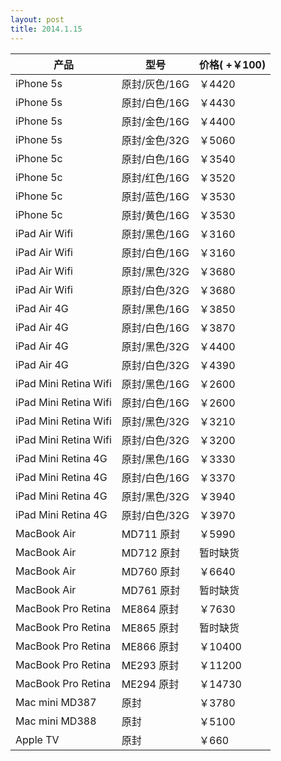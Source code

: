 ```yaml
---
layout: post
title: 2014.1.15
---
```


<table class="table table-bordered table-striped">
<thead>
<tr>
<th>产品 </th>
<th> 型号</th>
<th>  价格( +￥100) </th>
</tr>
</thead>
<tbody>
<tr>
<td>iPhone 5s</td>
<td>原封/灰色/16G</td>
<td>￥4420</td>
</tr>
<tr>
<td>iPhone 5s</td>
<td>原封/白色/16G</td>
<td>￥4430</td>
</tr>
<tr>
<td>iPhone 5s</td>
<td>原封/金色/16G</td>
<td>￥4400</td>
</tr>
<tr>
<td>iPhone 5s</td>
<td>原封/金色/32G</td>
<td>￥5060</td>
</tr>
<tr>
<td>iPhone 5c</td>
<td>原封/白色/16G</td>
<td>￥3540</td>
</tr>
<tr>
<td>iPhone 5c</td>
<td>原封/红色/16G</td>
<td>￥3520</td>
</tr>
<tr>
<td>iPhone 5c</td>
<td>原封/蓝色/16G</td>
<td>￥3530</td>
</tr>
<tr>
<td>iPhone 5c</td>
<td>原封/黄色/16G</td>
<td>￥3530</td>
</tr>
<tr>
<td>iPad Air Wifi</td>
<td>原封/黑色/16G</td>
<td>￥3160</td>
</tr>
<tr>
<td>iPad Air Wifi</td>
<td>原封/白色/16G</td>
<td>￥3160</td>
</tr>
<tr>
<td>iPad Air Wifi</td>
<td>原封/黑色/32G </td>
<td>￥3680</td>
</tr>
<tr>
<td>iPad Air Wifi</td>
<td>原封/白色/32G</td>
<td>￥3680</td>
</tr>
<tr>
<td>iPad Air 4G</td>
<td>原封/黑色/16G</td>
<td>￥3850</td>
</tr>
<tr>
<td>iPad Air 4G</td>
<td>原封/白色/16G</td>
<td>￥3870</td>
</tr>
<tr>
<td>iPad Air 4G</td>
<td>原封/黑色/32G</td>
<td>￥4400</td>
</tr>
<tr>
<td>iPad Air 4G</td>
<td>原封/白色/32G</td>
<td>￥4390</td>
</tr>
<tr>
<td>iPad Mini Retina Wifi</td>
<td>原封/黑色/16G</td>
<td>￥2600</td>
</tr>
<tr>
<td>iPad Mini Retina Wifi</td>
<td>原封/白色/16G</td>
<td>￥2600</td>
</tr>
<tr>
<td>iPad Mini Retina Wifi</td>
<td>原封/黑色/32G</td>
<td>￥3210</td>
</tr>
<tr>
<td>iPad Mini Retina Wifi</td>
<td>原封/白色/32G</td>
<td>￥3200</td>
</tr>
<tr>
<td>iPad Mini Retina 4G</td>
<td>原封/黑色/16G</td>
<td>￥3330</td>
</tr>
<tr>
<td>iPad Mini Retina 4G</td>
<td>原封/白色/16G</td>
<td>￥3370</td>
</tr>
<tr>
<td>iPad Mini Retina 4G</td>
<td>原封/黑色/32G</td>
<td>￥3940</td>
</tr>
<tr>
<td>iPad Mini Retina 4G</td>
<td>原封/白色/32G</td>
<td>￥3970</td>
</tr>
<tr>
<td>MacBook Air</td>
<td>MD711   原封</td>
<td>￥5990</td>
</tr>
<tr>
<td>MacBook Air</td>
<td>MD712   原封</td>
<td>暂时缺货</td>
</tr>
<tr>
<td>MacBook Air</td>
<td>MD760   原封</td>
<td>￥6640</td>
</tr>
<tr>
<td>MacBook Air</td>
<td>MD761   原封</td>
<td>暂时缺货</td>
</tr>
<tr>
<td>MacBook Pro Retina</td>
<td>ME864    原封</td>
<td>￥7630</td>
</tr>
<tr>
<td>MacBook Pro Retina</td>
<td>ME865    原封</td>
<td>暂时缺货</td>
</tr>
<tr>
<td>MacBook Pro Retina</td>
<td>ME866    原封</td>
<td>￥10400</td>
</tr>
<tr>
<td>MacBook Pro Retina</td>
<td>ME293    原封</td>
<td>￥11200</td>
</tr>
<tr>
<td>MacBook Pro Retina</td>
<td>ME294    原封</td>
<td>￥14730</td>
</tr>
<tr>
<td>Mac mini MD387</td>
<td>原封</td>
<td>￥3780</td>
</tr>
<tr>
<td>Mac mini MD388</td>
<td>原封</td>
<td>￥5100</td>
</tr>
<tr>
<td>Apple TV</td>
<td>原封</td>
<td>￥660</td>
</tr>
</tbody>
</table>
